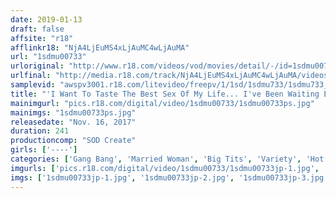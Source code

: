 ```yaml
---
date: 2019-01-13
draft: false
affsite: "r18"
afflinkr18: "NjA4LjEuMS4xLjAuMC4wLjAuMA"
url: "1sdmu00733"
urloriginal: "http://www.r18.com/videos/vod/movies/detail/-/id=1sdmu00733"
urlfinal: "http://media.r18.com/track/NjA4LjEuMS4xLjAuMC4wLjAuMA/videos/vod/movies/detail/-/id=1sdmu00733"
samplevid: "awspv3001.r18.com/litevideo/freepv/1/1sd/1sdmu733/1sdmu733_dmb_w.mp4"
title: "'I Want To Taste The Best Sex Of My Life... I've Been Waiting Every Day With Dripping Wet And Ready Pussy...' This Married Woman Babe Was Staining Her Panties Just From Her Daydream Fantasies And Now She's Going On An Obedient Hot Springs Vacation For Some Massive Spasmic Mind Blowing Sex That She Could Never Get AT Thome This Perverted Maso Married Woman Is Making Her AV Debut Behind Her Husband's Back, And Once She Starts Getting Orgasms, She'll Never Be Satisfied!"
mainimgurl: "pics.r18.com/digital/video/1sdmu00733/1sdmu00733ps.jpg"
mainimgs: "1sdmu00733ps.jpg"
releasedate: "Nov. 16, 2017"
duration: 241
productioncomp: "SOD Create"
girls: ['----']
categories: ['Gang Bang', 'Married Woman', 'Big Tits', 'Variety', 'Hot Spring', 'Threesome / Foursome', 'Over 4 Hours', 'Hi-Def']
imgurls: ['pics.r18.com/digital/video/1sdmu00733/1sdmu00733jp-1.jpg', 'pics.r18.com/digital/video/1sdmu00733/1sdmu00733jp-2.jpg', 'pics.r18.com/digital/video/1sdmu00733/1sdmu00733jp-3.jpg', 'pics.r18.com/digital/video/1sdmu00733/1sdmu00733jp-4.jpg', 'pics.r18.com/digital/video/1sdmu00733/1sdmu00733jp-5.jpg', 'pics.r18.com/digital/video/1sdmu00733/1sdmu00733jp-6.jpg', 'pics.r18.com/digital/video/1sdmu00733/1sdmu00733jp-7.jpg', 'pics.r18.com/digital/video/1sdmu00733/1sdmu00733jp-8.jpg', 'pics.r18.com/digital/video/1sdmu00733/1sdmu00733jp-9.jpg', 'pics.r18.com/digital/video/1sdmu00733/1sdmu00733jp-10.jpg', 'pics.r18.com/digital/video/1sdmu00733/1sdmu00733jp-11.jpg', 'pics.r18.com/digital/video/1sdmu00733/1sdmu00733jp-12.jpg', 'pics.r18.com/digital/video/1sdmu00733/1sdmu00733jp-13.jpg', 'pics.r18.com/digital/video/1sdmu00733/1sdmu00733jp-14.jpg', 'pics.r18.com/digital/video/1sdmu00733/1sdmu00733jp-15.jpg', 'pics.r18.com/digital/video/1sdmu00733/1sdmu00733jp-16.jpg', 'pics.r18.com/digital/video/1sdmu00733/1sdmu00733jp-17.jpg', 'pics.r18.com/digital/video/1sdmu00733/1sdmu00733jp-18.jpg', 'pics.r18.com/digital/video/1sdmu00733/1sdmu00733jp-19.jpg', 'pics.r18.com/digital/video/1sdmu00733/1sdmu00733jp-20.jpg']
imgs: ['1sdmu00733jp-1.jpg', '1sdmu00733jp-2.jpg', '1sdmu00733jp-3.jpg', '1sdmu00733jp-4.jpg', '1sdmu00733jp-5.jpg', '1sdmu00733jp-6.jpg', '1sdmu00733jp-7.jpg', '1sdmu00733jp-8.jpg', '1sdmu00733jp-9.jpg', '1sdmu00733jp-10.jpg', '1sdmu00733jp-11.jpg', '1sdmu00733jp-12.jpg', '1sdmu00733jp-13.jpg', '1sdmu00733jp-14.jpg', '1sdmu00733jp-15.jpg', '1sdmu00733jp-16.jpg', '1sdmu00733jp-17.jpg', '1sdmu00733jp-18.jpg', '1sdmu00733jp-19.jpg', '1sdmu00733jp-20.jpg']
---
```

